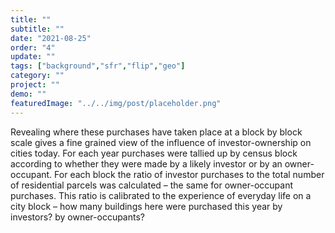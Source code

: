 ```yaml
---
title: "" 
subtitle: ""
date: "2021-08-25"
order: "4"
update: ""
tags: ["background","sfr","flip","geo"]
category: ""
project: ""
demo: ""
featuredImage: "../../img/post/placeholder.png"
---
```


Revealing where these purchases have taken place at a block by block scale gives a fine grained view of the influence of investor-ownership on cities today. For each year purchases were tallied up by census block according to whether they were made by a likely investor or by an owner-occupant. For each block the ratio of investor purchases to the total number of residential parcels was calculated – the same for owner-occupant purchases. This ratio is calibrated to the experience of everyday life on a city block – how many buildings here were purchased this year by investors? by owner-occupants?
